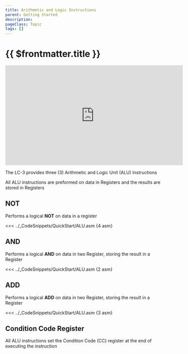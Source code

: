 ```yaml
---
title: Arithmetic and Logic Instructions
parent: Getting Started
description: 
pageClass: Topic
tags: []
---
```


# {{ $frontmatter.title }}
<iframe width="560" height="315" src="https://www.youtube.com/embed/cHtBbG9pCeU" title="YouTube video player" frameborder="0" allow="accelerometer; autoplay; clipboard-write; encrypted-media; gyroscope; picture-in-picture" allowfullscreen></iframe>

The LC-3 provides three (3) Arithmetic and Logic Unit (ALU) Instructions

All ALU instructions are preformed on data in Registers and the results are stored in Registers

## NOT
Performs a logical **NOT** on data in a register

<<< ../_CodeSnippets/QuickStart/ALU.asm {4 asm}

## AND
Performs a logical **AND** on data in two Register, storing the result in a Register

<<< ../_CodeSnippets/QuickStart/ALU.asm {2 asm}

## ADD
Performs a logical **ADD** on data in two Register, storing the result in a Register

<<< ../_CodeSnippets/QuickStart/ALU.asm {3 asm}

## Condition Code Register

All ALU instructions set the Condition Code (CC) register at the end of executing the instruction

<!-- @include: @/TextSnippets/LC3/CCRegister.md -->